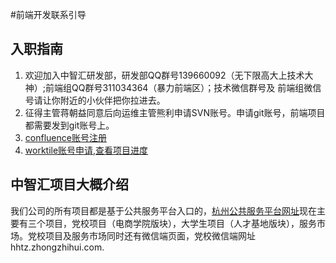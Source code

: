 #前端开发联系引导

## 入职指南
  1. 欢迎加入中智汇研发部，研发部QQ群号139660092（无下限高大上技术大神）;前端组QQ群号311034364（暴力前端区）；技术微信群号及 		前端组微信号请让你附近的小伙伴把你拉进去。
  2. 征得主管蒋朝益同意后向运维主管熊利申请SVN账号。申请git账号，前端项目都需要发到git账号上。
  3. [confluence账号注册](http://192.168.1.10:8090/signup.action?token=5d72afb871b88903)
  4. [worktile账号申请,查看项目进度](https://worktile.com/signin)

## 中智汇项目大概介绍
我们公司的所有项目都是基于公共服务平台入口的，[杭州公共服务平台网址](http://www.hzecps.org)现在主要有三个项目，党校项目（电商学院版块），大学生项目（人才基地版块），服务市场。党校项目及服务市场同时还有微信端页面，党校微信端网址hhtz.zhongzhihui.com.

